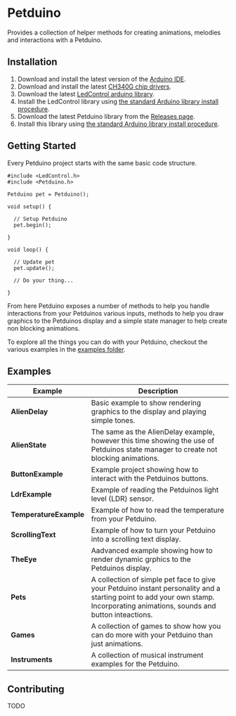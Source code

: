 # Petduino
Provides a collection of helper methods for creating animations, melodies and interactions with a Petduino.

## Installation
1. Download and install the latest version of the [Arduino IDE](http://www.arduino.cc/en/main/software).
2. Download and install the latest [CH340G chip drivers](http://www.wch.cn/downloads.php?name=pro&proid=65).
3. Download the latest [LedControl arduino library](https://github.com/wayoda/LedControl/releases).
4. Install the LedControl library using [the standard Arduino library install procedure](http://www.arduino.cc/en/Guide/Libraries#.UwxndHX5PtY).
5. Download the latest Petduino library from the [Releases page](https://github.com/circuitbeard/petduino/releases).
6. Install this library using [the standard Arduino library install procedure](http://www.arduino.cc/en/Guide/Libraries#.UwxndHX5PtY).

## Getting Started
Every Petduino project starts with the same basic code structure.

    #include <LedControl.h>
    #include <Petduino.h>

    Petduino pet = Petduino();

    void setup() {

      // Setup Petduino
      pet.begin();

    }

    void loop() {

      // Update pet
      pet.update();

      // Do your thing...

    }

From here Petduino exposes a number of methods to help you handle interactions from your Petduinos various inputs, methods to help you draw graphics to the Petduinos display and a simple state manager to help create non blocking animations.

To explore all the things you can do with your Petduino, checkout the various examples in the [examples folder](https://github.com/circuitbeard/petduino/tree/master/examples).

## Examples
| Example | Description |
| ------- | ----------- |
| **AlienDelay** | Basic example to show rendering graphics to the display and playing simple tones. |
| **AlienState** | The same as the AlienDelay example, however this time showing the use of Petduinos state manager to create not blocking animations. |
| **ButtonExample** | Example project showing how to interact with the Petduinos buttons.  |
| **LdrExample** | Example of reading the Petduinos light level (LDR) sensor. |
| **TemperatureExample** | Example of how to read the temperature from your Petduino. |
| **ScrollingText** | Example of how to turn your Petduino into a scrolling text display. |
| **TheEye** | Aadvanced example showing how to render dynamic grphics to the Petduinos display. |
| **Pets** | A collection of simple pet face to give your Petduino instant personality and a starting point to add your own stamp. Incorporating animations, sounds and button inteactions. |
| **Games** | A collection of games to show how you can do more with your Petduino than just animations. |
| **Instruments** | A collection of musical instrument examples for the Petduino. |

## Contributing
TODO
